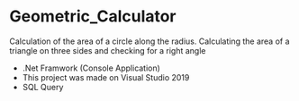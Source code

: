 # Geometric_Calculator
Calculation of the area of ​​a circle along the radius. Calculating the area of ​​a triangle on three sides and checking for a right angle

+ .Net Framwork (Console Application)
+ This project was made on Visual Studio 2019
+ SQL Query
